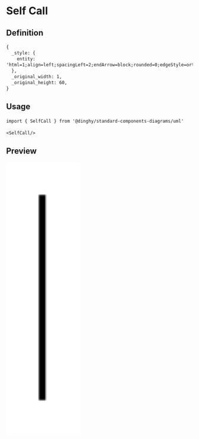# Self Call

## Definition

```
{
  _style: { 
    entity: 'html=1;align=left;spacingLeft=2;endArrow=block;rounded=0;edgeStyle=orthogonalEdgeStyle;curved=0;rounded=0;',
  },
  _original_width: 1,
  _original_height: 60,
}
```

## Usage

```
import { SelfCall } from '@dinghy/standard-components-diagrams/uml'

<SelfCall/>
```

## Preview

<img src="./self-call.png" width="200"/>
